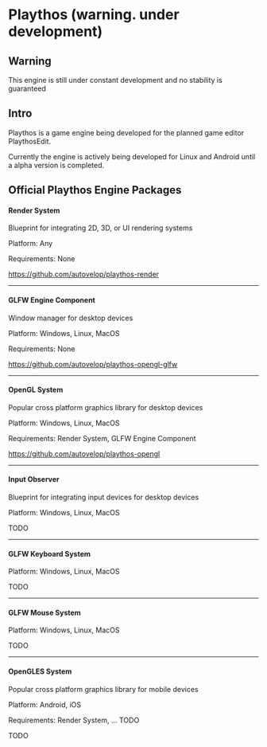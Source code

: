 #  Playthos (warning. under development)

## Warning
This engine is still under constant development and no stability is guaranteed

## Intro
Playthos is a game engine being developed for the planned game editor PlaythosEdit.

Currently the engine is actively being developed for Linux and Android until a alpha version is completed.


## Official Playthos Engine Packages
#### Render System

Blueprint for integrating 2D, 3D, or UI rendering systems

Platform: Any

Requirements: None

https://github.com/autovelop/playthos-render

***

#### GLFW Engine Component
Window manager for desktop devices

Platform: Windows, Linux, MacOS

Requirements: None

https://github.com/autovelop/playthos-opengl-glfw

***

#### OpenGL System

Popular cross platform graphics library for desktop devices

Platform: Windows, Linux, MacOS

Requirements: Render System, GLFW Engine Component

https://github.com/autovelop/playthos-opengl

***

#### Input Observer

Blueprint for integrating input devices for desktop devices

Platform: Windows, Linux, MacOS

TODO

***

#### GLFW Keyboard System
Platform: Windows, Linux, MacOS

TODO

***

#### GLFW Mouse System
Platform: Windows, Linux, MacOS

TODO

***

#### OpenGLES System
Popular cross platform graphics library for mobile devices

Platform: Android, iOS

Requirements: Render System, ... TODO

TODO
